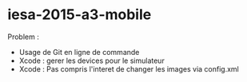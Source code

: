# iesa-2015-a3-mobile

Problem :
- Usage de Git en ligne de commande
- Xcode : gerer les devices pour le simulateur
- Xcode : Pas compris l'interet de changer les images via config.xml 

